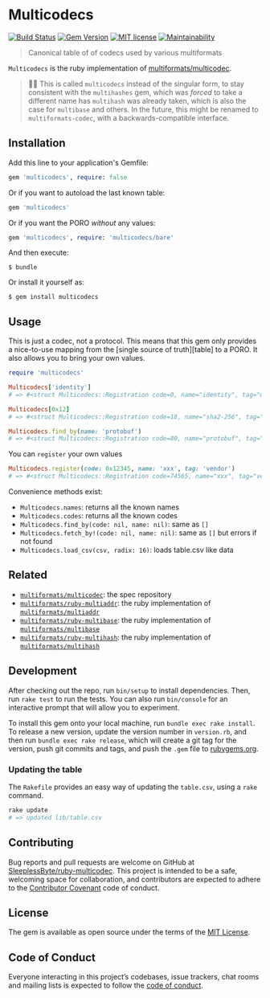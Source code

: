 # Multicodecs

[![Build Status](https://travis-ci.com/SleeplessByte/ruby-multicodec.svg?branch=master)][shield-link-travis]
[![Gem Version](https://badge.fury.io/rb/multicodecs.svg)][shield-link-gem]
[![MIT license](https://img.shields.io/badge/license-MIT-brightgreen.svg)][shield-link-license]
[![Maintainability](https://api.codeclimate.com/v1/badges/e5b0e892f0c098edd78c/maintainability)][shield-link-codeclimate]

[shield-link-travis]: https://travis-ci.com/SleeplessByte/ruby-multicodec
[shield-link-gem]: https://badge.fury.io/rb/multicodecs
[shield-link-license]: http://opensource.org/licenses/MIT
[shield-link-codeclimate]: https://codeclimate.com/github/SleeplessByte/ruby-multicodec/maintainability

> Canonical table of of codecs used by various multiformats

`Multicodecs` is the ruby implementation of [multiformats/multicodec][spec].

> 🙌🏽 This is called `multicodecs` instead of the singular form, to stay
> consistent with the `multihashes` gem, which was _forced_ to take a different
> name has `multihash` was already taken, which is also the case for `multibase`
> and others. In the future, this might be renamed to `multiformats-codec`, with
> a backwards-compatible interface.

## Installation

Add this line to your application's Gemfile:

```Ruby
gem 'multicodecs', require: false
```

Or if you want to autoload the last known table:

```Ruby
gem 'multicodecs'
```

Or if you want the PORO _without_ any values:

```Ruby
gem 'multicodecs', require: 'multicodecs/bare'
```

And then execute:

    $ bundle

Or install it yourself as:

    $ gem install multicodecs

## Usage

This is just a codec, not a protocol. This means that this gem only provides
a nice-to-use mapping from the [single source of truth][table] to a PORO. It
also allows you to bring your own values.

```ruby
require 'multicodecs'

Multicodecs['identity']
# => #<struct Multicodecs::Registration code=0, name="identity", tag="multihash">

Multicodecs[0x12]
# => #<struct Multicodecs::Registration code=18, name="sha2-256", tag="multihash">

Multicodecs.find_by(name: 'protobuf')
# => #<struct Multicodecs::Registration code=80, name="protobuf", tag="serialization">
```

You can `register` your own values

```ruby
Multicodecs.register(code: 0x12345, name: 'xxx', tag: 'vendor')
# => #<struct Multicodecs::Registration code=74565, name="xxx", tag="vendor">
```

Convenience methods exist:

- `Multicodecs.names`: returns all the known names
- `Multicodecs.codes`: returns all the known codes
- `Multicodecs.find_by(code: nil, name: nil)`: same as `[]`
- `Multicodecs.fetch_by!(code: nil, name: nil)`: same as `[]` but errors if not found
- `Multicodecs.load_csv(csv, radix: 16)`: loads table.csv like data

## Related

- [`multiformats/multicodec`][git-multicodec]: the spec repository
- [`multiformats/ruby-multiaddr`][git-ruby-multiaddr]: the ruby implementation of [`multiformats/multiaddr`][git-multiaddr]
- [`multiformats/ruby-multibase`][git-ruby-multibase]: the ruby implementation of [`multiformats/multibase`][git-multibase]
- [`multiformats/ruby-multihash`][git-ruby-multihash]: the ruby implementation of [`multiformats/multihash`][git-multihash]

## Development

After checking out the repo, run `bin/setup` to install dependencies. Then, run
`rake test` to run the tests. You can also run `bin/console` for an interactive
prompt that will allow you to experiment.

To install this gem onto your local machine, run `bundle exec rake install`.
To release a new version, update the version number in `version.rb`, and then
run `bundle exec rake release`, which will create a git tag for the version,
push git commits and tags, and push the `.gem` file to [rubygems.org][web-rubygems].

### Updating the table

The `Rakefile` provides an easy way of updating the `table.csv`, using a `rake`
command.

```ruby
rake update
# => updated lib/table.csv
```

## Contributing

Bug reports and pull requests are welcome on GitHub at [SleeplessByte/ruby-multicodec][git-self].
This project is intended to be a safe, welcoming space for collaboration, and
contributors are expected to adhere to the [Contributor Covenant][web-coc] code
of conduct.

## License

The gem is available as open source under the terms of the [MIT License][web-mit].

## Code of Conduct

Everyone interacting in this project’s codebases, issue trackers, chat rooms and
mailing lists is expected to follow the [code of conduct][git-self-coc].

[spec]: https://github.com/multiformats/multicodec
[git-self-coc]: https://github.com/SleeplessByte/ruby-multibase/blob/master/CODE_OF_CONDUCT.md
[git-self]: https://github.com/SleeplessByte/ruby-multibase
[git-ruby-multiaddr]: https://github.com/SleeplessByte/ruby-multiaddr
[git-multiaddr]: https://github.com/multiformats/multiaddr
[git-ruby-multicodec]: https://github.com/SleeplessByte/ruby-multicodec
[git-multicodec-table]: https://github.com/multiformats/multicodec/blob/master/multicodec.csv
[git-multicodec]:  https://github.com/multiformats/multicodec
[git-ruby-multibase]: https://github.com/SleeplessByte/ruby-multibase
[git-multibase]:  https://github.com/multiformats/multibase
[git-ruby-multihash]: https://github.com/multiformats/ruby-multihash
[git-multihash]: https://github.com/multiformats/multihash
[web-coc]: http://contributor-covenant.org
[web-mit]: https://opensource.org/licenses/MIT
[web-rubygems]: https://rubygems.org
